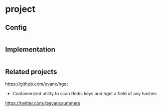 
# project

## Config

```javascript
```

## Implementation

```javascript
```

## Related projects

https://github.com/evanx/hget
- Containerized utility to scan Redis keys and hget a field of any hashes

https://twitter.com/@evanxsummers
